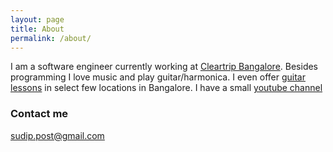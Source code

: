 ```yaml
---
layout: page
title: About
permalink: /about/
---
```


I am a software engineer currently working at [Cleartrip Bangalore](https://www.cleartrip.com/). Besides programming I love music and play guitar/harmonica. I even offer [guitar lessons](http://urbanclap.com/pro/sudip-bhandari) in select few locations in Bangalore. I have a small [youtube channel](https://www.youtube.com/channel/UCNqNfBGSHyL42nRC_ZBodNA)


### Contact me

[sudip.post@gmail.com](mailto:sudip.post@gmail.com)